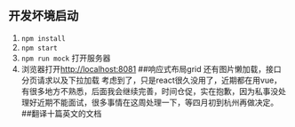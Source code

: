 ## 开发坏境启动

1. `npm install`
2. `npm start`
4. `npm run mock` 打开服务器
3. 浏览器打开[http://localhost:8081](http://localhost:8081)
##响应式布局grid 还有图片懒加载，接口分页请求以及下拉加载 考虑到了，只是react很久没用了，近期都在用vue，有很多地方不熟悉，后面我会继续完善，时间仓促，实在抱歉，因为私事没处理好近期不能面试，很多事情在这周处理一下，等四月初到杭州再做决定。
##翻译十篇英文的文档

